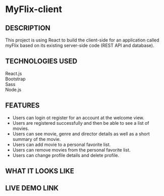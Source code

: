# MyFlix-client

## DESCRIPTION

This project is using React to build the client-side for an application called myFlix based on its existing server-side code (REST API and database).

## TECHNOLOGIES USED

React.js                  
Bootstrap                       
Sass                        
Node.js

## FEATURES

- Users can login ot register for an account at the welcome view.             
- Users are registered successfully and then be able to see a list of movies.                           
- Users can see movie, genre and director details as well as a short summary of the movie.            
- Users can add movie to a personal favorite list.  
- Users can remove movies from the personal favorite list.  
- Users can change profile details and delete profile.

## WHAT IT LOOKS LIKE


## LIVE DEMO LINK

